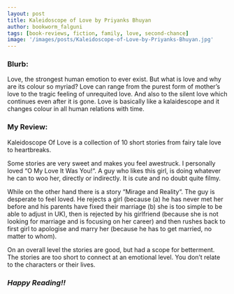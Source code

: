 ```yaml
---
layout: post
title: Kaleidoscope of Love by Priyanks Bhuyan 
author: bookworm_falguni
tags: [book-reviews, fiction, family, love, second-chance]
image: '/images/posts/Kaleidoscope-of-Love-by-Priyanks-Bhuyan.jpg'
---
```

### **Blurb:**
Love, the strongest human emotion to ever exist. But what is love and why are its colour so myriad? Love can range from the purest form of mother’s love to the tragic feeling of unrequited love. And also to the silent love which continues even after it is gone. Love is basically like a kalaidescope and it changes colour in all human relations with time. 

### **My Review:**

Kaleidoscope Of Love is a collection of 10 short stories from fairy tale love to heartbreaks.

Some stories are very sweet and makes you feel awestruck. I personally loved “O My Love It Was You!“. A guy who likes this girl, is doing whatever he can to woo her, directly or indirectly. It is cute and no doubt quite filmy.

While on the other hand there is a story “Mirage and Reality“. The guy is desperate to feel loved. He rejects a girl (because (a) he has never met her before and his parents have fixed their marriage (b) she is too simple to be able to adjust in UK), then is rejected by his girlfriend (because she is not looking for marriage and  is focusing on her career) and then rushes back to first girl to apologise and marry her (because he has to get married, no matter to whom).

On an overall level the stories are good, but had a scope for betterment. The stories are too short to connect at an emotional level. You don’t relate to the characters or their lives.

### ***Happy Reading!!***
